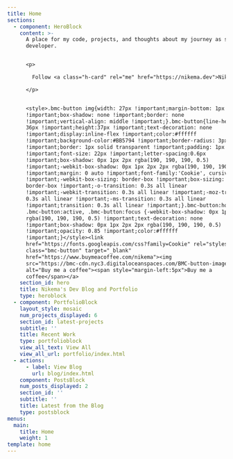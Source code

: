 ```yaml
---
title: Home
sections:
  - component: HeroBlock
    content: >-
      A place for my code, projects, and thoughts about my journey as software
      developer.


      <p>

        Follow <a class="h-card" rel="me" href="https://nikema.dev">Nikema</a> <a href="https://pronoun.is/she" target="_blank">she/her</a> on <a href='https://twitter.com/dev_nikema' target="_blank" rel='me'>Twitter (@dev_nikema)</a>, <a href='https://github.com/prophen' target="_blank" rel='me'>GitHub</a>, or send her an <a class="u-email" href='mailto:nikema.prophet@popschools.com' rel='me'>email</a>

      </p>


      <style>.bmc-button img{width: 27px !important;margin-bottom: 1px
      !important;box-shadow: none !important;border: none
      !important;vertical-align: middle !important;}.bmc-button{line-height:
      36px !important;height:37px !important;text-decoration: none
      !important;display:inline-flex !important;color:#ffffff
      !important;background-color:#BB5794 !important;border-radius: 3px
      !important;border: 1px solid transparent !important;padding: 1px 9px
      !important;font-size: 22px !important;letter-spacing:0.6px
      !important;box-shadow: 0px 1px 2px rgba(190, 190, 190, 0.5)
      !important;-webkit-box-shadow: 0px 1px 2px 2px rgba(190, 190, 190, 0.5)
      !important;margin: 0 auto !important;font-family:'Cookie', cursive
      !important;-webkit-box-sizing: border-box !important;box-sizing:
      border-box !important;-o-transition: 0.3s all linear
      !important;-webkit-transition: 0.3s all linear !important;-moz-transition:
      0.3s all linear !important;-ms-transition: 0.3s all linear
      !important;transition: 0.3s all linear !important;}.bmc-button:hover,
      .bmc-button:active, .bmc-button:focus {-webkit-box-shadow: 0px 1px 2px 2px
      rgba(190, 190, 190, 0.5) !important;text-decoration: none
      !important;box-shadow: 0px 1px 2px 2px rgba(190, 190, 190, 0.5)
      !important;opacity: 0.85 !important;color:#ffffff
      !important;}</style><link
      href="https://fonts.googleapis.com/css?family=Cookie" rel="stylesheet"><a
      class="bmc-button" target="_blank"
      href="https://www.buymeacoffee.com/nikema"><img
      src="https://bmc-cdn.nyc3.digitaloceanspaces.com/BMC-button-images/BMC-btn-logo.svg"
      alt="Buy me a coffee"><span style="margin-left:5px">Buy me a
      coffee</span></a>
    section_id: hero
    title: Nikema's Dev Blog and Portfolio
    type: heroblock
  - component: PortfolioBlock
    layout_style: mosaic
    num_projects_displayed: 6
    section_id: latest-projects
    subtitle: ''
    title: Recent Work
    type: portfolioblock
    view_all_text: View All
    view_all_url: portfolio/index.html
  - actions:
      - label: View Blog
        url: blog/index.html
    component: PostsBlock
    num_posts_displayed: 2
    section_id: ''
    subtitle: ''
    title: Latest from the Blog
    type: postsblock
menus:
  main:
    title: Home
    weight: 1
template: home
---
```


